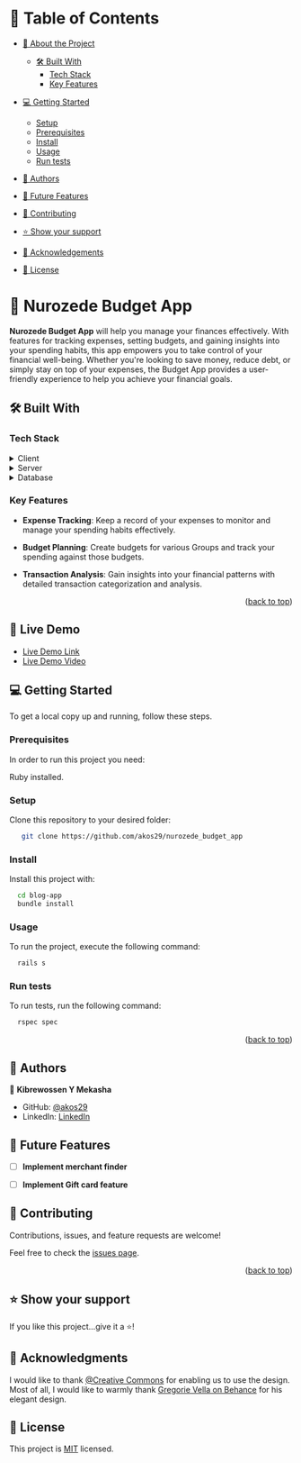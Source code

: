<a name="readme-top"></a>


# 📗 Table of Contents

- [📖 About the Project](#about-project)
  - [🛠 Built With](#built-with)
    - [Tech Stack](#tech-stack)
    - [Key Features](#key-features)
- [💻 Getting Started](#getting-started)
  - [Setup](#setup)
  - [Prerequisites](#prerequisites)
  - [Install](#install)
  - [Usage](#usage)
  - [Run tests](#run-tests)
 
- [👥 Authors](#authors)
- [🔭 Future Features](#future-features)
- [🤝 Contributing](#contributing)
- [⭐️ Show your support](#support)
- [🙏 Acknowledgements](#acknowledgements)
- [📝 License](#license)


# 📖  Nurozede Budget App
**Nurozede Budget App** will help you manage your finances effectively. With features for tracking expenses, setting budgets, and gaining insights into your spending habits, this app empowers you to take control of your financial well-being. Whether you're looking to save money, reduce debt, or simply stay on top of your expenses, the Budget App provides a user-friendly experience to help you achieve your financial goals.

## 🛠 Built With <a name="built-with"></a>

### Tech Stack <a name="tech-stack"></a>

<details>
  <summary>Client</summary>
  <ul>
    <li>Bootstrap</li>
  </ul>
</details>
<details>
  <summary>Server</summary>
  <ul>
    <li>Rails</li>
    <li>Ruby</li>
  </ul>
</details>

<details>
<summary>Database</summary>
  <ul>
    
    <li>PostgreSQL</li>
  </ul>
</details>


### Key Features <a name="key-features"></a>

- **Expense Tracking**: Keep a record of your expenses to monitor and manage your spending habits effectively.

- **Budget Planning**: Create budgets for various Groups and track your spending against those budgets.

- **Transaction Analysis**: Gain insights into your financial patterns with detailed transaction categorization and analysis.

<p align="right">(<a href="#readme-top">back to top</a>)</p>

## 🚀 Live Demo <a name="live-demo"></a>

- [Live Demo Link](https://budgetapp-h8vp.onrender.com)
- [Live Demo Video](https://www.loom.com/share/54ee61f0ee2c4fd484b148f76c9d2e5f?sid=82bac7a6-300a-428c-8e53-154b4bdadab8)


## 💻 Getting Started <a name="getting-started"></a>

To get a local copy up and running, follow these steps.

### Prerequisites

In order to run this project you need:

Ruby installed.

### Setup

Clone this repository to your desired folder:


```sh
   git clone https://github.com/akos29/nurozede_budget_app
```

### Install

Install this project with:

```sh
  cd blog-app
  bundle install
```

### Usage

To run the project, execute the following command:

```sh
  rails s
```

### Run tests

To run tests, run the following command:

```sh
  rspec spec
```

<p align="right">(<a href="#readme-top">back to top</a>)</p>


## 👥 Authors <a name="authors"></a>

👤 **Kibrewossen Y Mekasha**

- GitHub: [@akos29](https://github.com/akos29)
- LinkedIn: [LinkedIn](https://www.linkedin.com/in/kibrewossen-y-mekasha/)



## 🔭 Future Features <a name="future-features"></a>

- [ ] **Implement merchant finder**
- [ ] **Implement Gift card feature**


## 🤝 Contributing <a name="contributing"></a>

Contributions, issues, and feature requests are welcome!

Feel free to check the [issues page]( ).

<p align="right">(<a href="#readme-top">back to top</a>)</p>


## ⭐️ Show your support <a name="support"></a>


If you like this project...give it a ⭐️!




## 🙏 Acknowledgments <a name="acknowledgements"></a>

I would like to thank [@Creative Commons](https://creativecommons.org/licenses/by-nc/4.0/) for enabling us to use the design. Most of all, I would like to warmly thank [Gregorie Vella on Behance](https://www.behance.net/gregoirevella) for his elegant design.



## 📝 License <a name="license"></a>

This project is [MIT](./MIT.md) licensed.
